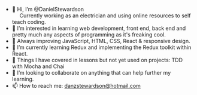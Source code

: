 - 👋 Hi, I’m @DanielStewardson <br>
&nbsp;&nbsp;&nbsp;&nbsp;&nbsp;Currently working as an electrician and using online resources to self teach coding.
- 👀 I’m interested in learning web development, front end, back end and pretty much any aspects of programming as it's freaking cool.
- 📗 Always improving JavaScript, HTML, CSS, React & responsive design.
- 🌱 I’m currently learning Redux and implementing the Redux toolkit within React.
- 📜 Things I have covered in lessons but not yet used on projects: TDD with Mocha and Chai
- 💞️ I’m looking to collaborate on anything that can help further my learning.
- 📫 How to reach me: danzstewardson@hotmail.com

<!---
DanielStewardson/DanielStewardson is a ✨ special ✨ repository because its `README.md` (this file) appears on your GitHub profile.
You can click the Preview link to take a look at your changes.
--->
